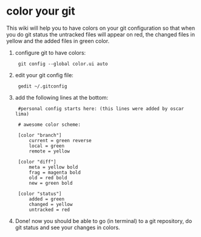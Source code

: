 color your git
==============

This wiki will help you to have colors on your git configuration so that
when you do git status the untracked files will appear on red, the changed files
in yellow and the added files in green color.

1. configure git to have colors:

		git config --global color.ui auto

2. edit your git config file:

		gedit ~/.gitconfig

3. add the following lines at the bottom:

		#personal config starts here: (this lines were added by oscar lima)

		# awesome color scheme:

		[color "branch"]
		    current = green reverse
		    local = green
		    remote = yellow

		[color "diff"]
		    meta = yellow bold
		    frag = magenta bold
		    old = red bold
		    new = green bold

		[color "status"]
		    added = green
		    changed = yellow
		    untracked = red

4. Done! now you should be able to go (in terminal) to a git repository, do git status and see
your changes in colors.

